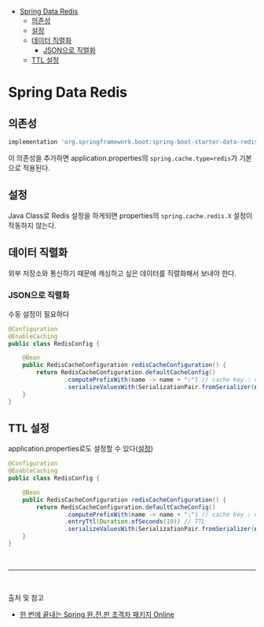 - [Spring Data Redis](#spring-data-redis)
	- [의존성](#의존성)
	- [설정](#설정)
	- [데이터 직렬화](#데이터-직렬화)
		- [JSON으로 직렬화](#json으로-직렬화)
	- [TTL 설정](#ttl-설정)

# Spring Data Redis

## 의존성
```gradle
implementation 'org.springframework.boot:spring-boot-starter-data-redis'
```

이 의존성을 추가하면 application.properties의 `spring.cache.type=redis`가 기본으로 적용된다.

## 설정
Java Class로 Redis 설정을 하게되면 properties의 `spring.cache.redis.X` 설정이 작동하지 않는다.

## 데이터 직렬화
외부 저장소와 통신하기 때문에 캐싱하고 싶은 데이터를 직렬화해서 보내야 한다.

### JSON으로 직렬화
수동 설정이 필요하다

```java
@Configuration
@EnableCaching
public class RedisConfig {

	@Bean
	public RedisCacheConfiguration redisCacheConfiguration() {
		return RedisCacheConfiguration.defaultCacheConfig()
				.computePrefixWith(name -> name + ":") // cache key : value 로 나오도록
				.serializeValuesWith(SerializationPair.fromSerializer(new GenericJackson2JsonRedisSerializer())); // JSON으로 직렬화
	}
}
```

## TTL 설정
application.properties로도 설정할 수 있다([설정](#설정))

```java
@Configuration
@EnableCaching
public class RedisConfig {

	@Bean
	public RedisCacheConfiguration redisCacheConfiguration() {
		return RedisCacheConfiguration.defaultCacheConfig()
				.computePrefixWith(name -> name + ":") // cache key : value 로 나오도록
				.entryTtl(Duration.ofSeconds(10)) // TTL
				.serializeValuesWith(SerializationPair.fromSerializer(new GenericJackson2JsonRedisSerializer()));
	}
}
```

<br/>

---

<br/>

출처 및 참고
- [한 번에 끝내는 Spring 완.전.판 초격차 패키지 Online](https://fastcampus.co.kr/dev_online_spring)